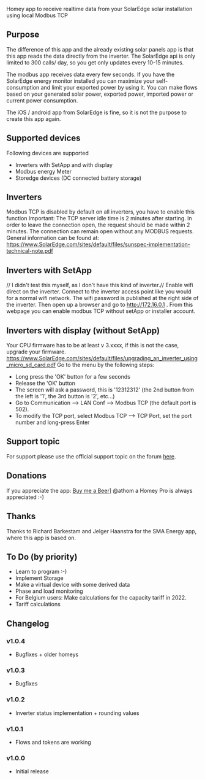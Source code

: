  Homey app to receive realtime data from your SolarEdge solar installation using local Modbus TCP

## Purpose
The difference of this app and the already existing solar panels app is that this app reads the data directly from the inverter.
The SolarEdge api is only limited to 300 calls/ day, so you get only updates every 10-15 minutes.

The modbus app receives data every few seconds.
If you have the SolarEdge energy monitor installed you can maximize your self-consumption and limit your exported power by using it. You can make flows based on your generated solar power, exported power, imported power or current power consumption.

The iOS / android app from SolarEdge is fine, so it is not the purpose to create this app again.

## Supported devices
Following devices are supported
- Inverters with SetApp and with display
- Modbus energy Meter
- Storedge devices (DC connected battery storage)

## Inverters
Modbus TCP is disabled by default on all inverters, you have to enable this function
Important: The TCP server idle time is 2 minutes after starting. In order to leave the connection open, the request should be made
within 2 minutes. The connection can remain open without any MODBUS requests.
General information can be found at:
https://www.SolarEdge.com/sites/default/files/sunspec-implementation-technical-note.pdf

## Inverters with SetApp
// I didn't test this myself, as I don't have this kind of inverter.//
Enable wifi direct on the inverter. Connect to the inverter access point like you would for a normal wifi network. The wifi password is published at the right side of the inverter. Then open up a browser and go to http://172.16.0.1 . From this webpage you can enable modbus TCP without setApp or installer account.

## Inverters with display (without SetApp)
Your CPU firmware has to be at least v 3.xxxx, if this is not the case, upgrade your firmware.
https://www.SolarEdge.com/sites/default/files/upgrading_an_inverter_using_micro_sd_card.pdf
Go to the menu by the following steps:
- Long press the 'OK' button for a few seconds
- Release the 'OK' button
- The screen will ask a password, this is '12312312' (the 2nd button from the left is '1', the 3rd button is '2', etc...)
- Go to Communication --> LAN Conf --> Modbus TCP (the default port is 502).
- To modify the TCP port, select Modbus TCP --> TCP Port, set the port number and long-press Enter

## Support topic
For support please use the official support topic on the forum [here](https://community.athom.com/t/app-SolarEdge/45487).

## Donations
If you appreciate the app: [Buy me a Beer](https://www.paypal.com/paypalme/pieterverougstraete)]
@athom a Homey Pro is always appreciated :-)

## Thanks
Thanks to Richard Barkestam and Jelger Haanstra for the SMA Energy app, where this app is based on.

## To Do (by priority)
- Learn to program :-)
- Implement Storage
- Make a virtual device with some derived data
- Phase and load monitoring
- For Belgium users: Make calculations for the capacity tariff in 2022.
- Tariff calculations


## Changelog

### v1.0.4
* Bugfixes + older homeys
### v1.0.3
* Bugfixes
### v1.0.2
* Inverter status implementation + rounding values
### v1.0.1
* Flows and tokens are working
### v1.0.0
* Initial release
